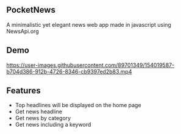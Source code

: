 ## PocketNews
A minimalistic yet elegant news web app made in javascript using NewsApi.org 

## Demo

https://user-images.githubusercontent.com/89701349/154019587-b704d386-912b-4726-8346-cb9397ed2b83.mp4


## Features

- Top headlines will be displayed on the home page
- Get news headline
- Get news by category
- Get news including a keyword
